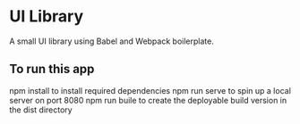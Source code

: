 # UI Library

A small UI library using Babel and Webpack boilerplate.

## To run this app

  npm install to install required dependencies
  npm run serve to spin up a local server on port 8080
  npm run buile to create the deployable build version in the dist directory